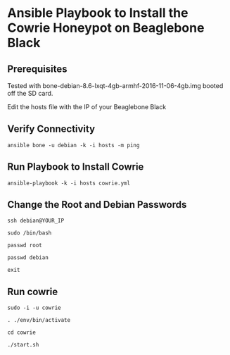 # Ansible Playbook to Install the Cowrie Honeypot on Beaglebone Black

## Prerequisites

Tested with bone-debian-8.6-lxqt-4gb-armhf-2016-11-06-4gb.img booted off the SD card.

Edit the hosts file with the IP of your Beaglebone Black


## Verify Connectivity

    ansible bone -u debian -k -i hosts -m ping

## Run Playbook to Install Cowrie

    ansible-playbook -k -i hosts cowrie.yml

## Change the Root and Debian Passwords

    ssh debian@YOUR_IP

    sudo /bin/bash

    passwd root

    passwd debian

    exit

## Run cowrie

    sudo -i -u cowrie

    . ./env/bin/activate 

    cd cowrie

    ./start.sh
